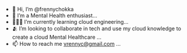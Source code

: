 - 🤝 Hi, I’m @frennychokka
- 🥹 I’m a Mental Health enthusiast...
- 👩🏽‍💻 I’m currently learning cloud engineering...
- 🫂 I’m looking to collaborate in tech and use my cloud knowledge to create a cloud Mental Healthcare ...
- 📫 How to reach me vrennyc@gmail.com ...

<!---
frennychokka/frennychokka is a ✨ special ✨ repository because its `README.md` (this file) appears on your GitHub profile.
You can click the Preview link to take a look at your changes.
--->
